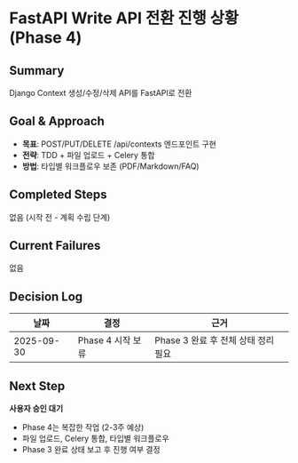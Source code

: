 # FastAPI Write API 전환 진행 상황 (Phase 4)

## Summary
Django Context 생성/수정/삭제 API를 FastAPI로 전환

## Goal & Approach
- **목표**: POST/PUT/DELETE /api/contexts 엔드포인트 구현
- **전략**: TDD + 파일 업로드 + Celery 통합
- **방법**: 타입별 워크플로우 보존 (PDF/Markdown/FAQ)

## Completed Steps
없음 (시작 전 - 계획 수립 단계)

## Current Failures
없음

## Decision Log
| 날짜 | 결정 | 근거 |
|------|------|------|
| 2025-09-30 | Phase 4 시작 보류 | Phase 3 완료 후 전체 상태 정리 필요 |

## Next Step
**사용자 승인 대기**
- Phase 4는 복잡한 작업 (2-3주 예상)
- 파일 업로드, Celery 통합, 타입별 워크플로우
- Phase 3 완료 상태 보고 후 진행 여부 결정
